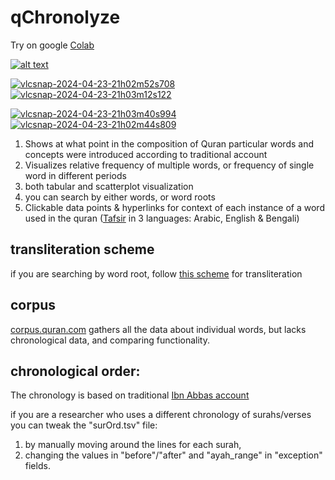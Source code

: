 # qChronolyze
Try on google <a href="https://colab.research.google.com/drive/1Su624t2FdQdWnnZTdl1_pz2bH7DujU2G?usp=sharing" target="_blank">Colab<a>

[![alt text](https://img.youtube.com/vi/2es9qayH5oo/0.jpg)](https://www.youtube.com/embed/2es9qayH5oo?si=3oEls05_2FFtQjEh&amp;start=80)

<a href="https://ibb.co/vZjz4ZZ"><img src="https://i.ibb.co/vZjz4ZZ/vlcsnap-2024-04-23-21h02m52s708.png" alt="vlcsnap-2024-04-23-21h02m52s708" border="0"></a>  <a href="https://ibb.co/p0YPPRr"><img src="https://i.ibb.co/p0YPPRr/vlcsnap-2024-04-23-21h03m12s122.png" alt="vlcsnap-2024-04-23-21h03m12s122" border="0"></a> 

<a href="https://ibb.co/5khCqsD"><img src="https://i.ibb.co/5khCqsD/vlcsnap-2024-04-23-21h03m40s994.png" alt="vlcsnap-2024-04-23-21h03m40s994" border="0"></a>  <a href="https://ibb.co/jMMVvx0"><img src="https://i.ibb.co/jMMVvx0/vlcsnap-2024-04-23-21h02m44s809.png" alt="vlcsnap-2024-04-23-21h02m44s809" border="0"></a>

1) Shows at what point in the composition of Quran particular words and concepts were introduced according to traditional account
2) Visualizes relative frequency of multiple words, or frequency of single word in different periods
3) both tabular and scatterplot visualization
4) you can search by either words, or word roots 
5) Clickable data points & hyperlinks for context of each instance of a word used in the quran ([Tafsir](https://quran.com/2:102/tafsirs/en-tafisr-ibn-kathir) in 3 languages: Arabic, English & Bengali)

## transliteration scheme
if you are searching by word root, follow [this scheme](https://corpus.quran.com/java/buckwalter.jsp) for transliteration

## corpus

[corpus.quran.com](https://corpus.quran.com/qurandictionary.jsp?q=klm) gathers all the data about individual words, but lacks chronological data, and comparing functionality.

## chronological order:
The chronology is based on traditional [Ibn Abbas account](https://tanzil.net/docs/revelation_order)

if you are a researcher who uses a different chronology of surahs/verses you can tweak the "surOrd.tsv" file:
1) by manually moving around the lines for each surah, 
2) changing the values in "before"/"after" and "ayah_range" in "exception" fields.

